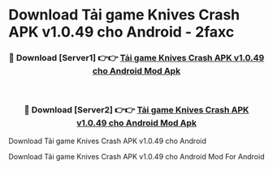 # Download Tải game Knives Crash APK v1.0.49 cho Android - 2faxc


<div align="center">
<h3>🔴 Download [Server1] 👉👉 <a href="https://apk-comot.site?title=Tải_game_Knives_Crash_APK_v1.0.49_cho_Android">Tải game Knives Crash APK v1.0.49 cho Android Mod Apk</a></h3><br>
<h3>🔴 Download [Server2] 👉👉 <a href="https://apk-comot.site?title=Tải_game_Knives_Crash_APK_v1.0.49_cho_Android">Tải game Knives Crash APK v1.0.49 cho Android Mod Apk</a></h3>
</div>



Download Tải game Knives Crash APK v1.0.49 cho Android 

Download Tải game Knives Crash APK v1.0.49 cho Android Mod For Android